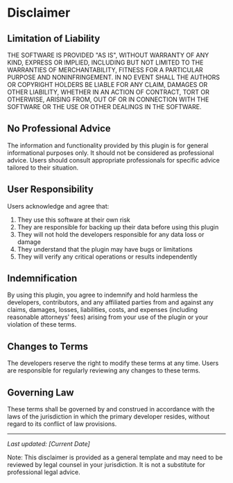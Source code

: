 # Disclaimer

## Limitation of Liability

THE SOFTWARE IS PROVIDED "AS IS", WITHOUT WARRANTY OF ANY KIND, EXPRESS OR IMPLIED, INCLUDING BUT NOT LIMITED TO THE WARRANTIES OF MERCHANTABILITY, FITNESS FOR A PARTICULAR PURPOSE AND NONINFRINGEMENT. IN NO EVENT SHALL THE AUTHORS OR COPYRIGHT HOLDERS BE LIABLE FOR ANY CLAIM, DAMAGES OR OTHER LIABILITY, WHETHER IN AN ACTION OF CONTRACT, TORT OR OTHERWISE, ARISING FROM, OUT OF OR IN CONNECTION WITH THE SOFTWARE OR THE USE OR OTHER DEALINGS IN THE SOFTWARE.

## No Professional Advice

The information and functionality provided by this plugin is for general informational purposes only. It should not be considered as professional advice. Users should consult appropriate professionals for specific advice tailored to their situation.

## User Responsibility

Users acknowledge and agree that:

1. They use this software at their own risk
2. They are responsible for backing up their data before using this plugin
3. They will not hold the developers responsible for any data loss or damage
4. They understand that the plugin may have bugs or limitations
5. They will verify any critical operations or results independently

## Indemnification

By using this plugin, you agree to indemnify and hold harmless the developers, contributors, and any affiliated parties from and against any claims, damages, losses, liabilities, costs, and expenses (including reasonable attorneys' fees) arising from your use of the plugin or your violation of these terms.

## Changes to Terms

The developers reserve the right to modify these terms at any time. Users are responsible for regularly reviewing any changes to these terms.

## Governing Law

These terms shall be governed by and construed in accordance with the laws of the jurisdiction in which the primary developer resides, without regard to its conflict of law provisions.

---

*Last updated: [Current Date]*

Note: This disclaimer is provided as a general template and may need to be reviewed by legal counsel in your jurisdiction. It is not a substitute for professional legal advice.
